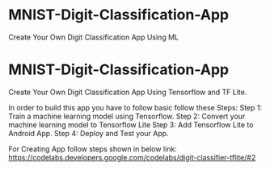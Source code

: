 # MNIST-Digit-Classification-App
Create Your Own Digit Classification App Using ML
# MNIST-Digit-Classification-App
Create Your Own Digit Classification App Using Tensorflow and TF Lite.

In order to build this app you have to follow basic follow these Steps:
Step 1: Train a machine learning model using Tensorflow.
Step 2: Convert your machine learning model to Tensorflow Lite
Step 3: Add Tensorflow Lite to Android App.
Step 4: Deploy and Test your App.

For Creating App follow steps shown in below link:
https://codelabs.developers.google.com/codelabs/digit-classifier-tflite/#2
